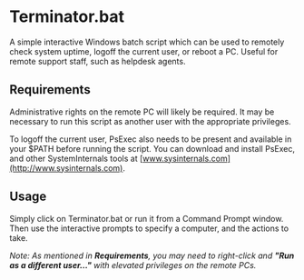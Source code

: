 # Terminator.bat

A simple interactive Windows batch script which can be used to remotely check system uptime, logoff the current user, or reboot a PC. Useful for remote support staff, such as helpdesk agents. 

## Requirements

Administrative rights on the remote PC will likely be required. It may be necessary to run this script as another user with the appropriate privileges. 

To logoff the current user, PsExec also needs to be present and available in your $PATH before running the script. You can download and install PsExec, and other SystemInternals tools at [www.sysinternals.com](http://www.sysinternals.com).

## Usage

Simply click on Terminator.bat or run it from a Command Prompt window. Then use the interactive prompts to specify a computer, and the actions to take.

*Note: As mentioned in **Requirements**, you may need to right-click and **"Run as a different user..."** with elevated privileges on the remote PCs.*

